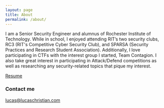 ```yaml
---
layout: page
title: About
permalink: /about/
---
```


I am a Senior Security Engineer and alumnus of Rochester Institute of Technology. While in school, I enjoyed attending RIT’s two security clubs, RC3 (RIT's Competitive Cyber Security Club), and SPARSA (Security Practices and Research Student Association). Additionally, I love participating in CTFs with the interest group I started, Team Contagion. I also take great interest in participating in Attack/Defend competitions as well as researching any security-related topics that pique my interest.

[Resume]([https://drive.google.com/file/d/1V0HaS-XDwpXmtznG9LKwBNaNyxKy2_SI/view?usp=sharing](https://drive.google.com/file/d/1GFiR3HzvKCexj-5M4steNWDCpsjiT_j9/view?usp=sharing))

### Contact me

[lucas@lucaschristian.com](mailto:lucas@lucaschristian.com)

